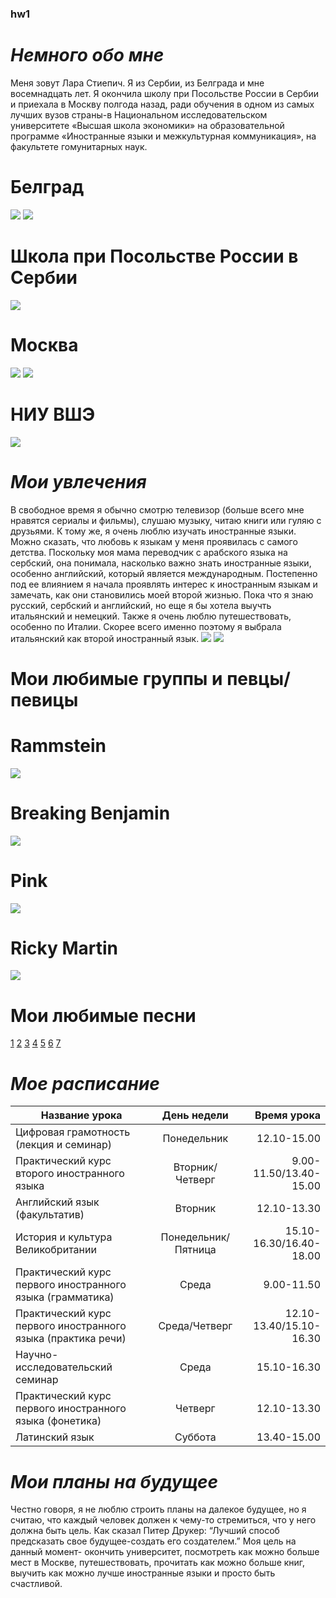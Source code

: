 ### hw1 ###
# *Немного обо мне* #
Меня зовут Лара Cтиепич. Я из Сербии, из Белграда и мне восемнадцать лет. Я окончила школу при Посольстве России в Сербии и приехала в Москву полгода назад, ради обучения в одном из самых лучших вузов страны-в Национальном исследовательском университете «Высшая школа экономики» на образовательной программе «Иностранные языки и межкультурная коммуникация», на факультете гомунитарных наук. 
# Белград #
![](https://lonelyplanetwp.imgix.net/2017/09/Belgrade-Knez-Mihailova-street-af958c3aa30c.jpg?crop=entropy&fit=crop&h=421&sharp=10&vib=20&w=748) ![](http://nomadcapitalist.com/wp-content/uploads/2017/08/Belgrade-Featured.jpg)
# Школа при Посольстве России в Сербии #
![](http://www.shkolaserb.ru/kontent/stranicy/shkola/shkola2015.jpg) 
# Москва #
![](https://www.delfin-tour.ru/ai/html/92/images/0/12.jpg) ![](https://assets1.bmstatic.com/assets/bookshelves-covers/ff/46/37f5074e6b828c369f0533859ff59a28-iK2n0dDd-ipad.jpg)
# НИУ ВШЭ #
![](https://moscow.hse.ru/data/2017/07/03/1171253097/20170614_1034-Pano.jpg) 
# *Мои увлечения* #
В свободное время я обычно смотрю телевизор (больше всего мне нравятся сериалы и фильмы), слушаю музыку, читаю книги или гуляю с друзьями. К тому же, я очень люблю изучать иностранные языки. Можно сказать, что любовь к языкам у меня проявилась с самого детства. Поскольку моя мама переводчик с арабского языка на сербский, она понимала, насколько важно знать иностранные языки, особенно английский, который является международным. Постепенно под ее влиянием я начала проявлять интерес к иностранным языкам и замечать, как они становились моей второй жизнью. Пока что я знаю русский, сербский и английский, но еще я бы хотела выучть итальянский и немецкий. Также я очень люблю путешествовать, особенно по Италии. Скорее всего именно поэтому я выбрала итальянский как второй иностранный язык.
![](http://humanities.exeter.ac.uk/media/universityofexeter/collegeofhumanities/foreign_language_centre_930.jpg) ![](https://www2.naz.edu/files/2613/9152/9631/Modern-Foreign-Languages.jpg) 
# Мои любимые группы и певцы/певицы #
# Rammstein #
![](https://media.giphy.com/media/kMR47XQHIYgnK/giphy.gif) 
# Breaking Benjamin #
![](https://i.makeagif.com/media/7-14-2015/oG-pYA.gif)
# Pink #
![](https://media.giphy.com/media/xTg8B2QpPwcTxwReQU/giphy.gif)
# Ricky Martin #
![](https://media.giphy.com/media/xT9IgoYQTCXxb0Zqtq/source.gif)
# Мои любимые песни #
[1](https://www.youtube.com/watch?v=p47fEXGabaY&list=PLP3XXWil4T2C0ANJu-l7MSO9c-wSz0vmz) [2](https://www.youtube.com/watch?v=t0imaSCnSuA) [3](https://www.youtube.com/watch?v=Pv0PAchVGCw) [4](https://www.youtube.com/watch?v=ULTtWUZhD9c) [5](https://www.youtube.com/watch?v=qQ3qJmgktS0&list=PL89v5UCz1sHi0JsQxQ8DBatNvs6pDV_FK) [6](https://www.youtube.com/watch?v=1cQh1ccqu8M) [7](https://www.youtube.com/watch?v=6XVrWSdCTN4)
# *Мое расписание* #
Название урока|День недели|Время урока
---|:---:|---:|
Цифровая грамотность (лекция и семинар)|Понедельник|12.10-15.00
Практический курс второго иностранного языка|Вторник/Четверг|9.00-11.50/13.40-15.00
Английский язык (факультатив)|Вторник|12.10-13.30
История и культура Великобритании|Понедельник/Пятница|15.10-16.30/16.40-18.00
Практический курс первого иностранного языка (грамматика)|Среда|9.00-11.50
Практический курс первого иностранного языка (практика речи)|Среда/Четверг|12.10-13.40/15.10-16.30
Научно-исследовательский семинар|Среда|15.10-16.30
Практический курс первого иностранного языка (фонетика)|Четверг|12.10-13.30
Латинский язык|Суббота|13.40-15.00
# *Мои планы на будущее* #
Честно говоря, я не люблю строить планы на далекое будущее, но я считаю, что каждый человек должен к чему-то стремиться, что у него должна быть цель. Как сказал Питер Друкер: “Лучший способ предсказать свое будущее-создать его создателем.” Моя цель на данный момент- окончить университет, посмотреть как можно больше мест в Москве, путешествовать, прочитать как можно больше книг, выучить как можно лучше иностранные языки и просто быть счастливой. 
